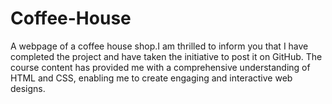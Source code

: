 # Coffee-House
A webpage of a coffee house shop.I am thrilled to inform you that I have completed the project and have taken the initiative to post it on GitHub. The course content has provided me with a comprehensive understanding of HTML and CSS, enabling me to create engaging and interactive web designs.
